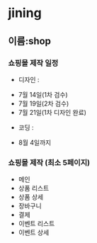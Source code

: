 # jining 

## 이름:shop

### 쇼핑몰 제작 일정 


- 디자인 : 
* 7월 14일(1차 검수)
* 7월 19일(2차 검수)
* 7월 21일(1차 디자인 완료)

- 코딩 : 
* 8월 4일까지

### 쇼핑몰 제작 (최소 5페이지)
- 메인
- 상품 리스트
- 상품 상세
- 장바구니
- 결제
- 이벤트 리스트
- 이벤트 상세 